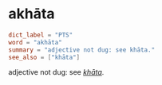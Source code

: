 # akhāta

``` toml
dict_label = "PTS"
word = "akhāta"
summary = "adjective not dug: see khāta."
see_also = ["khāta"]
```

adjective not dug: see *[khāta](khāta.md)*.

